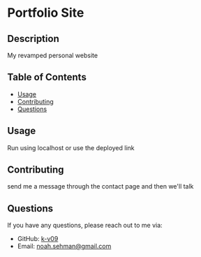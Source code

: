 # Portfolio Site

## Description
My revamped personal website

## Table of Contents
- [Usage](#usage)
- [Contributing](#contributing)
- [Questions](#questions)

## Usage
Run using localhost or use the deployed link

## Contributing
send me a message through the contact page and then we'll talk

## Questions
If you have any questions, please reach out to me via:
- GitHub: [k-v09](https://github.com/k-v09)
- Email: noah.sehman@gmail.com
